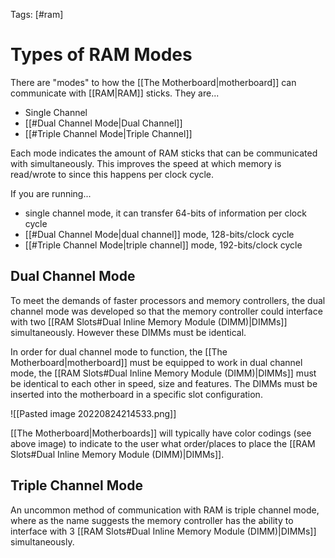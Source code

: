 Tags: [#ram]

# Types of RAM Modes

There are "modes" to how the [[The Motherboard|motherboard]] can communicate with [[RAM|RAM]] sticks. They are...

- Single Channel
- [[#Dual Channel Mode|Dual Channel]]
- [[#Triple Channel Mode|Triple Channel]]

Each mode indicates the amount of RAM sticks that can be communicated with simultaneously. This improves the speed at which memory is read/wrote to since this happens per clock cycle.

If you are running...

- single channel mode, it can transfer 64-bits of information per clock cycle
- [[#Dual Channel Mode|dual channel]] mode, 128-bits/clock cycle
- [[#Triple Channel Mode|triple channel]] mode, 192-bits/clock cycle

## Dual Channel Mode

To meet the demands of faster processors and memory controllers, the dual channel mode was developed so that the memory controller could interface with two [[RAM Slots#Dual Inline Memory Module (DIMM)|DIMMs]] simultaneously. However these DIMMs must be identical.

In order for dual channel mode to function, the [[The Motherboard|motherboard]] must be equipped to work in dual channel mode, the [[RAM Slots#Dual Inline Memory Module (DIMM)|DIMMs]] must be identical to each other in speed, size and features. The DIMMs must be inserted into the motherboard in a specific slot configuration.

![[Pasted image 20220824214533.png]]

[[The Motherboard|Motherboards]] will typically have color codings (see above image) to indicate to the user what order/places to place the [[RAM Slots#Dual Inline Memory Module (DIMM)|DIMMs]].

## Triple Channel Mode

An uncommon method of communication with RAM is triple channel mode, where as the name suggests the memory controller has the ability to interface with 3 [[RAM Slots#Dual Inline Memory Module (DIMM)|DIMMs]] simultaneously.
